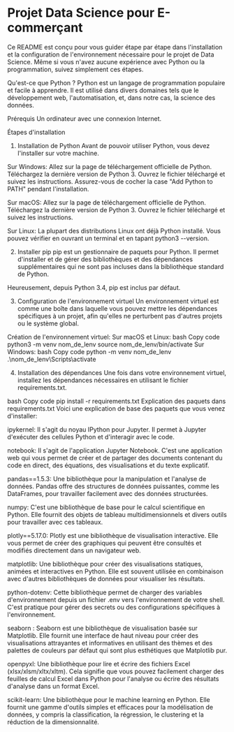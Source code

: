 # Projet Data Science pour E-commerçant

Ce README est conçu pour vous guider étape par étape dans l'installation et la configuration de l'environnement nécessaire pour le projet de Data Science. Même si vous n'avez aucune expérience avec Python ou la programmation, suivez simplement ces étapes.

Qu'est-ce que Python ?
Python est un langage de programmation populaire et facile à apprendre. Il est utilisé dans divers domaines tels que le développement web, l'automatisation, et, dans notre cas, la science des données.

Prérequis
Un ordinateur avec une connexion Internet.

Étapes d'installation

1. Installation de Python
Avant de pouvoir utiliser Python, vous devez l'installer sur votre machine.

Sur Windows:
Allez sur la page de téléchargement officielle de Python.
Téléchargez la dernière version de Python 3.
Ouvrez le fichier téléchargé et suivez les instructions. Assurez-vous de cocher la case "Add Python to PATH" pendant l'installation.

Sur macOS:
Allez sur la page de téléchargement officielle de Python.
Téléchargez la dernière version de Python 3.
Ouvrez le fichier téléchargé et suivez les instructions.

Sur Linux:
La plupart des distributions Linux ont déjà Python installé. Vous pouvez vérifier en ouvrant un terminal et en tapant python3 --version.

2. Installer pip
pip est un gestionnaire de paquets pour Python. Il permet d'installer et de gérer des bibliothèques et des dépendances supplémentaires qui ne sont pas incluses dans la bibliothèque standard de Python.

Heureusement, depuis Python 3.4, pip est inclus par défaut.

3. Configuration de l'environnement virtuel
Un environnement virtuel est comme une boîte dans laquelle vous pouvez mettre les dépendances spécifiques à un projet, afin qu'elles ne perturbent pas d'autres projets ou le système global.

Création de l'environnement virtuel:
Sur macOS et Linux:
bash
Copy code
python3 -m venv nom_de_lenv
source nom_de_lenv/bin/activate
Sur Windows:
bash
Copy code
python -m venv nom_de_lenv
.\nom_de_lenv\Scripts\activate

4. Installation des dépendances
Une fois dans votre environnement virtuel, installez les dépendances nécessaires en utilisant le fichier requirements.txt.

bash
Copy code
pip install -r requirements.txt
Explication des paquets dans requirements.txt
Voici une explication de base des paquets que vous venez d'installer:

ipykernel: Il s'agit du noyau IPython pour Jupyter. Il permet à Jupyter d'exécuter des cellules Python et d'interagir avec le code.

notebook: Il s'agit de l'application Jupyter Notebook. C'est une application web qui vous permet de créer et de partager des documents contenant du code en direct, des équations, des visualisations et du texte explicatif.

pandas==1.5.3: Une bibliothèque pour la manipulation et l'analyse de données. Pandas offre des structures de données puissantes, comme les DataFrames, pour travailler facilement avec des données structurées.

numpy: C'est une bibliothèque de base pour le calcul scientifique en Python. Elle fournit des objets de tableau multidimensionnels et divers outils pour travailler avec ces tableaux.

plotly==5.17.0: Plotly est une bibliothèque de visualisation interactive. Elle vous permet de créer des graphiques qui peuvent être consultés et modifiés directement dans un navigateur web.

matplotlib: Une bibliothèque pour créer des visualisations statiques, animées et interactives en Python. Elle est souvent utilisée en combinaison avec d'autres bibliothèques de données pour visualiser les résultats.

python-dotenv: Cette bibliothèque permet de charger des variables d'environnement depuis un fichier .env vers l'environnement de votre shell. C'est pratique pour gérer des secrets ou des configurations spécifiques à l'environnement.

seaborn : Seaborn est une bibliothèque de visualisation basée sur Matplotlib. Elle fournit une interface de haut niveau pour créer des visualisations attrayantes et informatives en utilisant des thèmes et des palettes de couleurs par défaut qui sont plus esthétiques que Matplotlib pur.

openpyxl: Une bibliothèque pour lire et écrire des fichiers Excel (xlsx/xlsm/xltx/xltm). Cela signifie que vous pouvez facilement charger des feuilles de calcul Excel dans Python pour l'analyse ou écrire des résultats d'analyse dans un format Excel.

scikit-learn: Une bibliothèque pour le machine learning en Python. Elle fournit une gamme d'outils simples et efficaces pour la modélisation de données, y compris la classification, la régression, le clustering et la réduction de la dimensionnalité.
